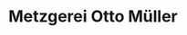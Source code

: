 ---
title: "Metzgerei Otto Müller"
url: /konstanz/metzgerei-otto-mueller-max-stromeyer-strasse/
shop: Metzgerei
---